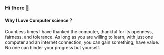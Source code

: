 ### Hi there 👋

<!--
**EmilyYoung71415/EmilyYoung71415** is a ✨ _special_ ✨ repository because its `README.md` (this file) appears on your GitHub profile.

Here are some ideas to get you started:

- 🔭 I’m currently working on ...
- 🌱 I’m currently learning ...
- 👯 I’m looking to collaborate on ...
- 🤔 I’m looking for help with ...
- 💬 Ask me about ...
- 📫 How to reach me: ...
- 😄 Pronouns: ...
- ⚡ Fun fact: ...
-->

#### Why I Love Computer science？
Countless times I have thanked the computer, thankful for its openness, fairness, and tolerance. As long as you are willing to learn, with just one computer and an internet connection, you can gain something, have value. No one can hinder your progress but yourself.
